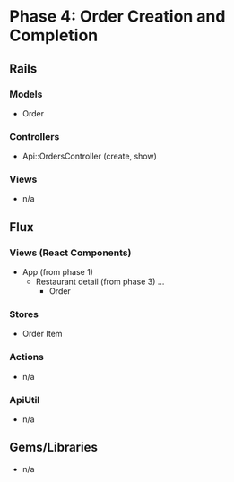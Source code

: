 # Phase 4: Order Creation and Completion

## Rails
### Models
* Order

### Controllers
* Api::OrdersController (create, show)

### Views
* n/a

## Flux
### Views (React Components)
* App (from phase 1)
  - Restaurant detail (from phase 3)
  ...
    - Order

### Stores
* Order Item

### Actions
* n/a

### ApiUtil
* n/a

## Gems/Libraries
* n/a
